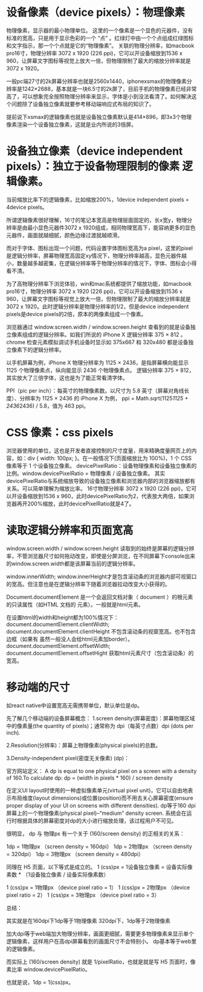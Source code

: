 # 设备像素（device pixels）：物理像素
物理像素，显示器的最小物理单位。
这里的一个像素是一个显色的元器件，没有标准的宽高，只是用于显示色彩的一个 “点” 。红绿灯中由一个个点组成红绿图标和文字指示，那一个个点就是它的“物理像素”。
关联的物理分辨率，如macbook pro16寸，物理分辨率 3072 x 1920 (226 ppi)，它可以开设备缩放到1536 x 960，让屏幕文字图标等视觉上放大一倍，但物理限制了最大的缩放分辨率就是3072 x 1920。

一般pc端27寸的2k屏幕分辨率也就是2560x1440，iphonexsmax的物理像素分辨率是1242×2688，基本就是一块6.5寸的2k屏了，目前手机的物理像素已经非常高了，可以想象完全按照物理分辨率来显示，字体是小到没法看清了。如何解决这个问题除了设备独立像素就要参考移动端响应式布局的知识了。

提前说下xsmax的逻辑像素也就是设备独立像素默认是414×896，即3x3个物理像素渲染一个设备独立像素，这就是业内所说的3倍屏。

# 设备独立像素（device independent pixels）：独立于设备物理限制的像素 逻辑像素。
当前缩放比率下的逻辑像素，比如缩放200%，1device independent pixels = 4device pixels。

所谓逻辑像素很好理解，16寸的笔记本宽高是物理层面固定的，长x宽y，物理分辨率是由最小显色元器件3072 x 1920组成，相同物理宽高下，能容纳更多的显色元器件，画面就越细腻，颜色边缘过渡就越顺滑。

而对于字体、图标出现一个问题，代码设置字体图标宽高为a pixel，这里的pixel是逻辑分辨率，屏幕物理宽高固定xy情况下，物理分辨率越高，显色元器件越小，数量越多越密集，在逻辑分辨率等于物理分辨率的情况下，字体、图标会小得看不清。

为了高物理分辨率下浏览体验，win和mac系统都提供了缩放功能，如macbook pro16寸，物理分辨率 3072 x 1920 (226 ppi)，它可以开设备缩放到1536 x 960，让屏幕文字图标等视觉上放大一倍，但物理限制了最大的缩放分辨率就是3072 x 1920。此时逻辑分辨率是物理分辨率的1/2，但是device independent pixels是device pixels的2倍，原本的两像素组成一个像素。

浏览器通过 window.screen.width / window.screen.height 查看到的就是设备独立像素组成的逻辑分辨率。如我们所说的 iPhone X 逻辑分辨率 375 × 812 。chrome 检查元素模拟调试手机设备时显示如 375x667 和 320x480 都是设备独立像素下的逻辑分辨率。

以手机屏幕为例，iPhone X 物理分辨率为 1125 × 2436，是指屏幕横向能显示 1125 个物理像素点，纵向能显示 2436 个物理像素点。 逻辑分辨率 375 × 812，其实放大了三倍字体，这也是为了能正常看清字体。

PPI（pic per inch）：每英寸的物理像素数。以尺寸为 5.8 英寸（屏幕对角线长度）、分辨率为 1125 × 2436 的 iPhone X 为例， ppi = Math.sqrt(1125*1125 + 2436*2436) / 5.8，值为 463 ppi。

# CSS 像素：css pixels
浏览器使用的单位，这也是开发者直接控制的尺寸度量，用来精确度量网页上的内容，如：div { width: 100px; }。在一般情况下(页面缩放比为 100%)，1 个 CSS 像素等于 1 个设备独立像素。
devicePixelRatio：设备物理像素和设备独立像素的比例。window.devicePixelRatio = 物理像素 / 设备独立像素。
其实devicePixelRatio与系统缩放导致的设备独立像素和浏览器内部的浏览器缩放都有关系。可以简单理解为缩放比率。
16寸物理分辨率 3072 x 1920 (226 ppi)，它可以开设备缩放到1536 x 960，此时devicePixelRatio为2，代表放大两倍，如果浏览器再开200%缩放，此时devicePixelRatio就是4了。

# 读取逻辑分辨率和页面宽高
window.screen.width / window.screen.height 读取到的始终是屏幕的逻辑分辨率，不管浏览器尺寸如何拖动改变，即使是分屏浏览，在不同屏幕下console出来的window.screen.width都是该屏幕当前的逻辑分辨率。

window.innerWidth; window.innerHeight才是包含滚动条的浏览器内部可视窗口的宽高。但注意也是在逻辑分辨率下随着浏览器拉动改变大小获得的。

Document.documentElement 是一个会返回文档对象（ document ）的根元素的只读属性（如HTML 文档的 <html> 元素）。一般就是html元素。

在设置html的width和height都为100%情况下：
document.documentElement.clientWidth; document.documentElement.clientHeight 不包含滚动条的视窗宽高。也不包含边框（如果有 虽然一般没人会给html元素加border）。
document.documentElement.offsetWidth; document.documentElement.offsetHight 获取html元素尺寸（包含滚动条）的宽高。



# 移动端的尺寸

如react native中设置宽高无需携带单位，默认单位是dp。

先了解几个移动端的设备屏幕概念：
1.screen density(屏幕密度)：屏幕物理区域中的像素量(the quantity of pixels)；通常称为 dpi（每英寸点数）dpi (dots per inch).

2.Resolution(分辨率)：屏幕上物理像素(physical pixels)的总数。

3.Density-independent pixel(密度无关像素) (dp)：

官方网站定义：
A dp is equal to one physical pixel on a screen with a density of 160.To calculate dp:
dp = (width in pixels * 160) /  screen density

在定义UI layout时使用的一种虚拟像素单元(virtual pixel unit)，它可以自由地表示布局维度(layout dimensions)或位置(position)而不用去关心屏幕密度(ensure proper display of your UI on screens with different densities).
dp等于160 dpi屏幕上的一个物理像素(physical pixel)–“medium” density screen. 系统会在运行时根据具体的屏幕密度对dp的大小进行缩放处理，该过程用户不可见。

很明显， dp 与 物理px 有一个关于 (160/screen density) 的正相关的关系：

1dp = 1物理px （screen density = 160dpi）
1dp = 2物理px （screen density = 320dpi）
1dp = 3物理px （screen density = 480dpi）

同理在 H5 页面，以下等式是成立的。
1 (css)px = 1设备独立像素 = 设备实际像素数 * （1设备独立像素 / 设备实际像素数）

1 (css)px = 1物理px （device pixel ratio = 1）
1 (css)px = 2物理px （device pixel ratio = 2）
1 (css)px = 3物理px （device pixel ratio = 3）

总结：

其实就是在160dpi下1dp等于1物理像素
320dpi下，1dp等于2物理像素

加大dpi等于web端加大物理分辨率，画面更细腻，需要更多物理像素来显示单个逻辑像素，这样用户在高dpi屏幕看到的画面尺寸不会特别小。
dp基本等于web里的逻辑像素。

而实际上 (160/screen density) 就是 1/pixelRatio，也就是就是写 H5 页面时，像素比率 window.devicePixelRatio。

也就是说，1dp = 1(css)px。